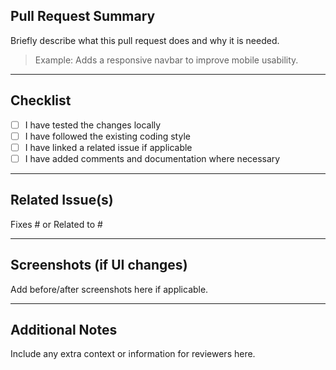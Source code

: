 ## Pull Request Summary

Briefly describe what this pull request does and why it is needed.

> Example: Adds a responsive navbar to improve mobile usability.

---

## Checklist

-   [ ] I have tested the changes locally
-   [ ] I have followed the existing coding style
-   [ ] I have linked a related issue if applicable
-   [ ] I have added comments and documentation where necessary

---

## Related Issue(s)

Fixes #<issue-number> or Related to #<issue-number>

---

## Screenshots (if UI changes)

Add before/after screenshots here if applicable.

---

## Additional Notes

Include any extra context or information for reviewers here.
